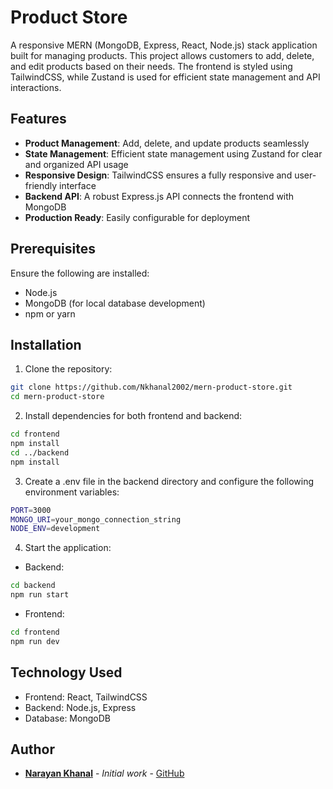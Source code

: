 # Product Store

A responsive MERN (MongoDB, Express, React, Node.js) stack application built for managing products. This project allows customers to add, delete, and edit products based on their needs. The frontend is styled using TailwindCSS, while Zustand is used for efficient state management and API interactions.

## Features

- **Product Management**: Add, delete, and update products seamlessly
- **State Management**: Efficient state management using Zustand for clear and organized API usage
- **Responsive Design**: TailwindCSS ensures a fully responsive and user-friendly interface
- **Backend API**: A robust Express.js API connects the frontend with MongoDB
- **Production Ready**: Easily configurable for deployment

## Prerequisites

Ensure the following are installed:

- Node.js
- MongoDB (for local database development)
- npm or yarn

## Installation

1. Clone the repository:

```bash
git clone https://github.com/Nkhanal2002/mern-product-store.git
cd mern-product-store
```

2. Install dependencies for both frontend and backend:

```bash
cd frontend
npm install
cd ../backend
npm install
```

3. Create a .env file in the backend directory and configure the following environment variables:

```bash
PORT=3000
MONGO_URI=your_mongo_connection_string
NODE_ENV=development
```

4. Start the application:

- Backend:

```bash
cd backend
npm run start
```

- Frontend:

```bash
cd frontend
npm run dev
```

## Technology Used

- Frontend: React, TailwindCSS
- Backend: Node.js, Express
- Database: MongoDB

## Author

- **[Narayan Khanal](https://nkhanal-portfolio-website.vercel.app)** - _Initial work_ - [GitHub](https://github.com/Nkhanal2002)
